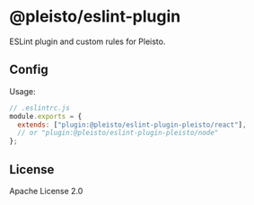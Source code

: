 # @pleisto/eslint-plugin

ESLint plugin and custom rules for Pleisto.

## Config

Usage:

```js
// .eslintrc.js
module.exports = {
  extends: ["plugin:@pleisto/eslint-plugin-pleisto/react"],
  // or "plugin:@pleisto/eslint-plugin-pleisto/node"
};
```

## License

Apache License 2.0
